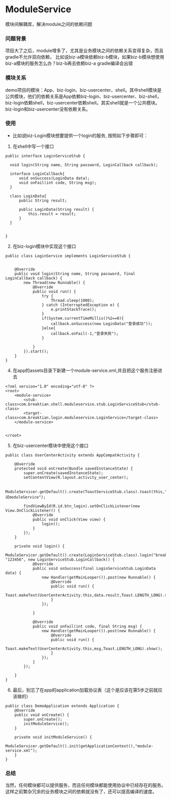 # ModuleService
模块间解耦库，解决module之间的依赖问题

### 问题背景
项目大了之后，module增多了，尤其是业务模块之间的依赖关系变得复杂，而且gradle不允许双向依赖，
比如说biz-a模块依赖biz-b模块，如果biz-b模块想使用biz-a模块的服务怎么办？biz-b再去依赖biz-a  gradle编译会出错

### 模块关系
demo项目的模块：App、biz-login、biz-usercenter、shell。其中shell模块是公共模块，他们的依赖关系是App依赖biz-login、biz-usercenter、biz-shell，
biz-login依赖shell，biz-usercenter依赖shell。其实shell就是一个公共模块。biz-login和biz-usercenter没有依赖关系。
### 使用
 * 比如说biz-Login模块想要提供一个login的服务, 按照如下步骤即可：
  1. 在shell中写一个接口
  ```
  public interface LoginServiceStub {

    void login(String name, String password, LoginCallback callback);

    interface LoginCallback{
        void onSuccess(LoginData data);
        void onFail(int code, String msg);
    }

    class LoginData{
        public String result;

        public LoginData(String result) {
            this.result = result;
        }
    }


}
  ```
 
2. 在biz-login模块中实现这个接口
```
public class LoginService implements LoginServiceStub {


    @Override
    public void login(String name, String password, final LoginCallback callback) {
        new Thread(new Runnable() {
            @Override
            public void run() {
                try {
                    Thread.sleep(1000);
                } catch (InterruptedException e) {
                    e.printStackTrace();
                }
                if(System.currentTimeMillis()%2==0){
                    callback.onSuccess(new LoginData("登录成功"));
                }else{
                    callback.onFail(-1,"登录失败");
                }

            }
        }).start();
    }
}

```
4. 在app的assets目录下新建一个module-service.xml,并且把这个服务注册进去
```
<?xml version="1.0" encoding="utf-8" ?>
<root>
    <module-service>
        <stub-class>com.breaktian.shell.moduleservice.stub.LoginServiceStub</stub-class>
        <target-class>com.breaktian.login.moduleservice.LoginService</target-class>
    </module-service>
    

</root>

```
5. 在biz-usercenter模块中使用这个接口
```
public class UserCenterActivity extends AppCompatActivity {

    @Override
    protected void onCreate(Bundle savedInstanceState) {
        super.onCreate(savedInstanceState);
        setContentView(R.layout.activity_user_center);

        ModuleServicer.getDefault().create(ToastServiceStub.class).toast(this,"测试moduleService");

        findViewById(R.id.btn_login).setOnClickListener(new View.OnClickListener() {
            @Override
            public void onClick(View view) {
                login();
            }
        });
    }

    private void login() {
        ModuleServicer.getDefault().create(LoginServiceStub.class).login("breaktian", "123456", new LoginServiceStub.LoginCallback() {
            @Override
            public void onSuccess(final LoginServiceStub.LoginData data) {
                new Handler(getMainLooper()).post(new Runnable() {
                    @Override
                    public void run() {
                        Toast.makeText(UserCenterActivity.this,data.result,Toast.LENGTH_LONG).show();
                    }
                });

            }

            @Override
            public void onFail(int code, final String msg) {
                new Handler(getMainLooper()).post(new Runnable() {
                    @Override
                    public void run() {
                        Toast.makeText(UserCenterActivity.this,msg,Toast.LENGTH_LONG).show();
                    }
                });
            }
        });

    }
}
```
6. 最后，别忘了在app的application加载协议表（这个是应该在第5步之前就应该做的）
```
public class DemoApplication extends Application {
    @Override
    public void onCreate() {
        super.onCreate();
        initModuleService();
    }

    private void initModuleService() {
        ModuleServicer.getDefault().init(getApplicationContext(),"module-service.xml");
    }
}
```
### 总结
当然，任何模块都可以提供服务，而且任何模块都能使用协议中已经存在的服务。这样之前繁杂冗余的业务模块之间的依赖就没有了，还可以提高编译的速度。
